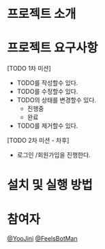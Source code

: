 # 프로젝트 소개




# 프로젝트 요구사항

[TODO 1차 미션]
- TODO를 작성할수 있다.
- TODO를 수정할수 있다.
- TODO의 상태를 변경할수 있다.
    - 진행중
    - 완료
- TODO를 제거할수 있다.

[TODO 2차 미션 - 차후]
- 로그인 /회원가입을 진행한다.


# 설치 및 실행 방법






# 참여자
[@YooJini](https://github.com/YooJini)
[@FeelsBotMan](https://github.com/FeelsBotMan)
